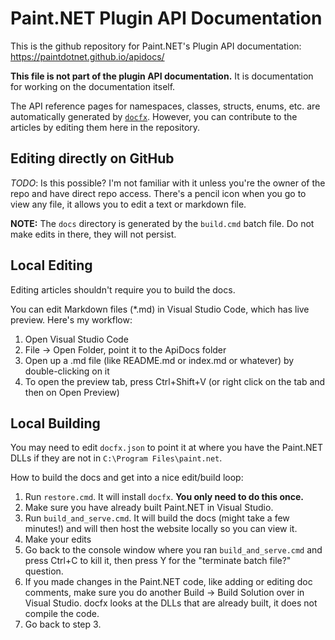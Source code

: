 # Paint.NET Plugin API Documentation
This is the github repository for Paint.NET's Plugin API documentation: https://paintdotnet.github.io/apidocs/

**This file is not part of the plugin API documentation.** It is documentation for working on the documentation itself.

The API reference pages for namespaces, classes, structs, enums, etc. are automatically generated by [`docfx`](https://github.com/dotnet/docfx). However, you can contribute to the articles by editing them here in the repository.

## Editing directly on GitHub
_TODO_: Is this possible? I'm not familiar with it unless you're the owner of the repo and have direct repo access. There's a pencil icon when you go to view any file, it allows you to edit a text or markdown file.

**NOTE:** The `docs` directory is generated by the `build.cmd` batch file. Do not make edits in there, they will not persist.

## Local Editing
Editing articles shouldn't require you to build the docs.

You can edit Markdown files (*.md) in Visual Studio Code, which has live preview. Here's my workflow:
1. Open Visual Studio Code
2. File -> Open Folder, point it to the ApiDocs folder
3. Open up a .md file (like README.md or index.md or whatever) by double-clicking on it
4. To open the preview tab, press Ctrl+Shift+V (or right click on the tab and then on Open Preview)

## Local Building
You may need to edit `docfx.json` to point it at where you have the Paint.NET DLLs if they are not in `C:\Program Files\paint.net`.

How to build the docs and get into a nice edit/build loop:
1. Run `restore.cmd`. It will install `docfx`. **You only need to do this once.**
2. Make sure you have already built Paint.NET in Visual Studio.
3. Run `build_and_serve.cmd`. It will build the docs (might take a few minutes!) and will then host the website locally so you can view it.
4. Make your edits
5. Go back to the console window where you ran `build_and_serve.cmd` and press Ctrl+C to kill it, then press Y for the "terminate batch file?" question.
6. If you made changes in the Paint.NET code, like adding or editing doc comments, make sure you do another Build -> Build Solution over in Visual Studio. docfx looks at the DLLs that are already built, it does not compile the code.
7. Go back to step 3.
